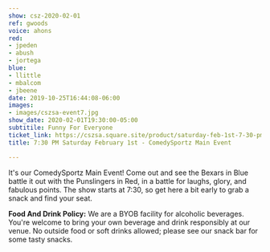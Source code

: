 ```yaml
---
show: csz-2020-02-01
ref: gwoods
voice: ahons
red:
- jpeden
- abush
- jortega
blue:
- llittle
- mbalcom
- jbeene
date: 2019-10-25T16:44:08-06:00
images:
- images/cszsa-event7.jpg
show_date: 2020-02-01T19:30:00-05:00
subtitile: Funny For Everyone
ticket_link: https://cszsa.square.site/product/saturday-feb-1st-7-30-pm-comedysportz-main-event/161?cs=true
title: 7:30 PM Saturday February 1st - ComedySportz Main Event

---
```

It's our ComedySportz Main Event! Come out and see the Bexars in Blue battle it out with the Punslingers in Red, in a battle for laughs, glory, and fabulous points. The show starts at 7:30, so get here a bit early to grab a snack and find your seat.

**Food And Drink Policy:** We are a BYOB facility for alcoholic beverages. You're welcome to bring your own beverage and drink responsibly at our venue. No outside food or soft drinks allowed; please see our snack bar for some tasty snacks.
